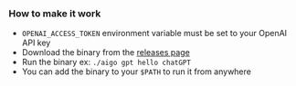 ### How to make it work
- `OPENAI_ACCESS_TOKEN` environment variable must be set to your OpenAI API key
- Download the binary from the [releases page](github.com/Te4g/go-chatgpt/releases)
- Run the binary ex: `./aigo gpt hello chatGPT `
- You can add the binary to your `$PATH` to run it from anywhere
